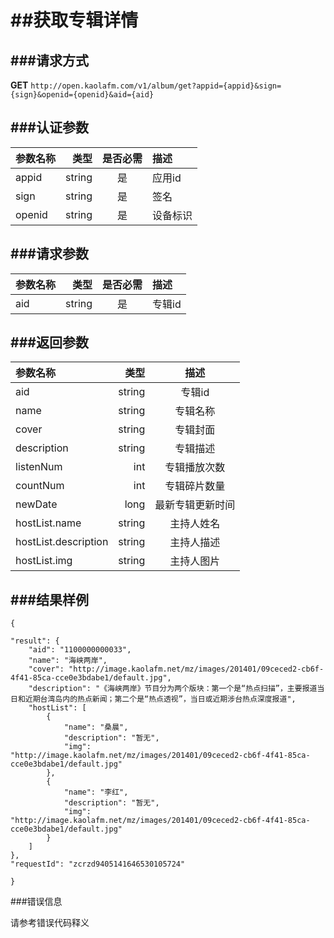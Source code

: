##获取专辑详情
===
###请求方式
---

**GET** `http://open.kaolafm.com/v1/album/get?appid={appid}&sign={sign}&openid={openid}&aid={aid}`

###认证参数
---
| 参数名称 | 类型    | 是否必需 |描述
|:------- |-------:|:------:|:----|
| appid   | string |   是   |应用id
| sign    | string |   是   |签名
| openid  | string |   是   |设备标识


###请求参数
---

| 参数名称 | 类型    | 是否必需 |描述
|:------- |-------:|:------:|:----|
| aid   | string |   是   |专辑id


###返回参数
---

| 参数名称 | 类型    | 描述 
|:------- |-------:|:------:|
| aid   | string |   专辑id  |
| name  | string |   专辑名称 |
|cover|string|专辑封面
|description|string|专辑描述
|listenNum|int|专辑播放次数 
|countNum|int|专辑碎片数量 
|newDate|long|最新专辑更新时间 
|hostList.name|string|主持人姓名
|hostList.description|string|主持人描述
|hostList.img|string|主持人图片




###结果样例
---

    {

    "result": {
        "aid": "1100000000033",
        "name": "海峡两岸",
        "cover": "http://image.kaolafm.net/mz/images/201401/09ceced2-cb6f-4f41-85ca-cce0e3bdabe1/default.jpg",
        "description": "《海峡两岸》节目分为两个版块：第一个是“热点扫描”，主要报道当日和近期台湾岛内的热点新闻；第二个是“热点透视”，当日或近期涉台热点深度报道",
        "hostList": [
            {
                "name": "桑晨",
                "description": "暂无",
                "img": "http://image.kaolafm.net/mz/images/201401/09ceced2-cb6f-4f41-85ca-cce0e3bdabe1/default.jpg"
            },
            {
                "name": "李红",
                "description": "暂无",
                "img": "http://image.kaolafm.net/mz/images/201401/09ceced2-cb6f-4f41-85ca-cce0e3bdabe1/default.jpg"
            }
        ]
    },
    "requestId": "zcrzd9405141646530105724"

    }

###错误信息

请参考错误代码释义
